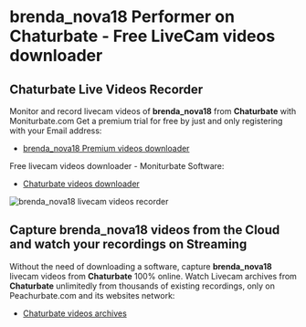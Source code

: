 # brenda_nova18 Performer on Chaturbate - Free LiveCam videos downloader

## Chaturbate Live Videos Recorder

Monitor and record livecam videos of **brenda_nova18** from **Chaturbate** with Moniturbate.com
Get a premium trial for free by just and only registering with your Email address:
* [brenda_nova18 Premium videos downloader](https://moniturbate.com/request-demo-licence-key.html)

Free livecam videos downloader - Moniturbate Software:
* [Chaturbate videos downloader](https://moniturbate.com/moniturbate-download-software.html)

![brenda_nova18 livecam videos recorder](https://peachurnet.com/templates/moniturbate-software.png)


## Capture brenda_nova18 videos from the Cloud and watch your recordings on Streaming

Without the need of downloading a software, capture **brenda_nova18** livecam videos from **Chaturbate** 100% online.
Watch Livecam archives from **Chaturbate** unlimitedly from thousands of existing recordings, only on Peachurbate.com and its websites network:
* [Chaturbate videos archives](https://peachurnet.com/)
